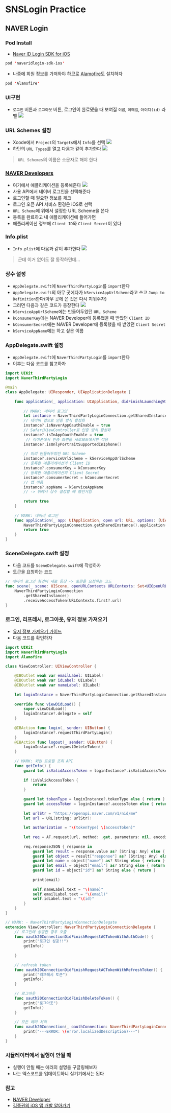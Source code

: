 # SNSLogin Practice

## NAVER Login

### Pod Install
- [Naver ID Login SDK for iOS](https://github.com/naver/naveridlogin-sdk-ios)

``` swift
pod 'naveridlogin-sdk-ios'
```
- 나중에 회원 정보를 가져와야 하므로 [Alamofire](https://github.com/Alamofire/Alamofire)도 설치하자
``` swift
pod 'Alamofire'
```

### UI구현
- `로그인` 버튼과 `로그아웃` 버튼, 로그인이 완료됐을 때 보여질 `이름`, `이메일`, `아이디(id)` 라벨
![](https://images.velog.io/images/yc1303/post/539eca9e-dc65-4a10-aa81-82b709f366df/%E1%84%89%E1%85%B3%E1%84%8F%E1%85%B3%E1%84%85%E1%85%B5%E1%86%AB%E1%84%89%E1%85%A3%E1%86%BA%202022-03-21%20%E1%84%8B%E1%85%A9%E1%84%92%E1%85%AE%206.10.59.png)

### URL Schemes 설정
- Xcode에서 `Project`의 `Targets`에서 `Info`를 선택
![](https://images.velog.io/images/yc1303/post/e2d08903-1988-45ef-9b42-d29831e789c8/%E1%84%89%E1%85%B3%E1%84%8F%E1%85%B3%E1%84%85%E1%85%B5%E1%86%AB%E1%84%89%E1%85%A3%E1%86%BA%202022-03-21%20%E1%84%8B%E1%85%A9%E1%84%92%E1%85%AE%206.19.10.png)
- 하단의 `URL Types`를 열고 다음과 같이 추가한다
![](https://images.velog.io/images/yc1303/post/3ae51e86-c5b8-4561-80e3-d44587db8955/%E1%84%89%E1%85%B3%E1%84%8F%E1%85%B3%E1%84%85%E1%85%B5%E1%86%AB%E1%84%89%E1%85%A3%E1%86%BA%202022-03-21%20%E1%84%8B%E1%85%A9%E1%84%92%E1%85%AE%206.19.54.png)
> `URL Schemes`의 이름은 소문자로 해야 한다

### [NAVER Developers](https://developers.naver.com/main/)
- 여기에서 애플리케이션을 등록해준다
![](https://images.velog.io/images/yc1303/post/a608ce26-331b-45b9-b580-0bcd0c84b706/%E1%84%89%E1%85%B3%E1%84%8F%E1%85%B3%E1%84%85%E1%85%B5%E1%86%AB%E1%84%89%E1%85%A3%E1%86%BA%202022-03-21%20%E1%84%8B%E1%85%A9%E1%84%92%E1%85%AE%206.24.26.png)
- 사용 API에서 네이버 로그인을 선택해준다
- 로그인할 때 필요한 정보를 체크
- 로그인 오픈 API 서비스 환경은 iOS로 선택
- `URL Scheme`에 위에서 설정한 URL Scheme을 쓴다
- 등록을 완료하고 내 애플리케이션에 들어가면
- 애플리케이션 정보에 `Client ID`와 `Client Secret`이 있다


### Info.plist
- `Info.plist`에 다음과 같이 추가한다
![](https://images.velog.io/images/yc1303/post/4869a33b-8648-400e-a614-20c947a40ef0/%E1%84%89%E1%85%B3%E1%84%8F%E1%85%B3%E1%84%85%E1%85%B5%E1%86%AB%E1%84%89%E1%85%A3%E1%86%BA%202022-03-21%20%E1%84%8B%E1%85%A9%E1%84%92%E1%85%AE%206.33.12.png)
> 근데 이거 없어도 잘 동작하던데...


### 상수 설정
- `AppDelegate.swift`에 `NaverThirdPartyLogin`를 `import`한다
- `AppDelegate.swift`의 아무 곳에다가 `kServiceAppUrlScheme`라고 쓰고 `Jump to Definition`한다(아무 곳에 쓴 것은 다시 지워주자)
- 그러면 다음과 같은 코드가 등장한다
![](https://images.velog.io/images/yc1303/post/8902e8b3-1dc2-4a82-83c9-5b20c76213d0/%E1%84%89%E1%85%B3%E1%84%8F%E1%85%B3%E1%84%85%E1%85%B5%E1%86%AB%E1%84%89%E1%85%A3%E1%86%BA%202022-03-21%20%E1%84%8B%E1%85%A9%E1%84%92%E1%85%AE%207.20.41.png)
- `kServiceAppUrlScheme`에는 만들어두었던 `URL Scheme`
- `kConsumerKey`에는 NAVER Developer에 등록했을 때 받았던 `Client ID`
- `kConsumerSecret`에는 NAVER Developer에 등록했을 때 받았던 `Client Secret`
- `kServiceAppName`에는 하고 싶은 이름


### AppDelegate.swift 설정
- `AppDelegate.swift`에 `NaverThirdPartyLogin`를 `import`한다
- 이후는 다음 코드를 참고하자
``` swift
import UIKit
import NaverThirdPartyLogin

@main
class AppDelegate: UIResponder, UIApplicationDelegate {
    
    func application(_ application: UIApplication, didFinishLaunchingWithOptions launchOptions: [UIApplication.LaunchOptionsKey: Any]?) -> Bool {
    
        // MARK: 네이버 로그인
        let instance = NaverThirdPartyLoginConnection.getSharedInstance()
        // 네이버 앱으로 인증 방식 활성화
        instance?.isNaverAppOauthEnable = true
        // SafariViewController로 인증 방식 활성화
        instance?.isInAppOauthEnable = true
         // 아이폰에서 인증 화면을 세로모드에서만 적용
        instance?.isOnlyPortraitSupportedInIphone()
        
        // 미리 만들어두었던 URL Scheme
        instance?.serviceUrlScheme = kServiceAppUrlScheme
        // 등록한 애플리케이션의 Client ID
        instance?.consumerKey = kConsumerKey
        // 등록한 애플리케이션의 Client Secret
        instance?.consumerSecret = kConsumerSecret
        // 앱 이름
        instance?.appName = kServiceAppName
        // -> 위에서 상수 설정할 때 했던거임
        
        return true
    }
    
    // MARK: 네이버 로그인
    func application(_ app: UIApplication, open url: URL, options: [UIApplication.OpenURLOptionsKey : Any] = [:]) -> Bool {
        NaverThirdPartyLoginConnection.getSharedInstance().application(app, open: url, options: options)
        return true
    }
}
```

### SceneDelegate.swift 설정
- 다음 코드를 `SceneDelegate.swift`에 작성하자
- 토근을 요청하는 코드
``` swift
// 네이버 로그인 화면이 새로 등장 -> 토큰을 요청하는 코드
func scene(_ scene: UIScene, openURLContexts URLContexts: Set<UIOpenURLContext>) {
    NaverThirdPartyLoginConnection
        .getSharedInstance()
        .receiveAccessToken(URLContexts.first?.url)
}
```

### 로그인, 리프레시, 로그아웃, 유저 정보 가져오기
- [유저 정보 가져오기 가이드](https://developers.naver.com/docs/login/profile/profile.md)
- 다음 코드를 확인하자
``` swift
import UIKit
import NaverThirdPartyLogin
import Alamofire

class ViewController: UIViewController {
    
    @IBOutlet weak var emailLabel: UILabel!
    @IBOutlet weak var idLabel: UILabel!
    @IBOutlet weak var nameLabel: UILabel!
    
    let loginInstance = NaverThirdPartyLoginConnection.getSharedInstance()
    
    override func viewDidLoad() {
        super.viewDidLoad()
        loginInstance?.delegate = self
    }
    
    @IBAction func login(_ sender: UIButton) {
        loginInstance?.requestThirdPartyLogin()
    }
    @IBAction func logout(_ sender: UIButton) {
        loginInstance?.requestDeleteToken()
    }
    
    // MARK: 회원 프로필 조회 API
    func getInfo() {
        guard let isValidAccessToken = loginInstance?.isValidAccessTokenExpireTimeNow() else { return }
        
        if !isValidAccessToken {
            return
        }
        
        guard let tokenType = loginInstance?.tokenType else { return }
        guard let accessToken = loginInstance?.accessToken else { return }
        
        let urlStr = "https://openapi.naver.com/v1/nid/me"
        let url = URL(string: urlStr)!
        
        let authorization = "\(tokenType) \(accessToken)"
        
        let req = AF.request(url, method: .get, parameters: nil, encoding: JSONEncoding.default, headers: ["Authorization": authorization])
        
        req.responseJSON { response in
            guard let result = response.value as? [String: Any] else { return }
            guard let object = result["response"] as? [String: Any] else { return }
            guard let name = object["name"] as? String else { return }
            guard let email = object["email"] as? String else { return }
            guard let id = object["id"] as? String else { return }
            
            print(email)
            
            self.nameLabel.text = "\(name)"
            self.emailLabel.text = "\(email)"
            self.idLabel.text = "\(id)"
        }
    }
}

// MARK: - NaverThirdPartyLoginConnectionDelegate
extension ViewController: NaverThirdPartyLoginConnectionDelegate {
    // 로그인에 성공한 경우 호출
    func oauth20ConnectionDidFinishRequestACTokenWithAuthCode() {
        print("로그인 성공!!")
        getInfo()
        
    }
    
    // refresh token
    func oauth20ConnectionDidFinishRequestACTokenWithRefreshToken() {
        print("리프레시 토큰")
        getInfo()
    }
    
    // 로그아웃
    func oauth20ConnectionDidFinishDeleteToken() {
        print("로그아웃")
        getInfo()
    }
    
    // 모든 에러 처리
    func oauth20Connection(_ oauthConnection: NaverThirdPartyLoginConnection!, didFailWithError error: Error!) {
        print("---ERROR: \(error.localizedDescription)---")
    }
}
```

### 시뮬레이터에서 실행이 안될 때
- 실행이 안될 때는 에러의 설명을 구글링해보자
- 나는 엑스코드를 업데이트하니 실기기에서는 된다

### 참고
- [NAVER Developer](https://developers.naver.com/main/)
- [김종권의 iOS 앱 개발 알아가기](https://ios-development.tistory.com/142)
